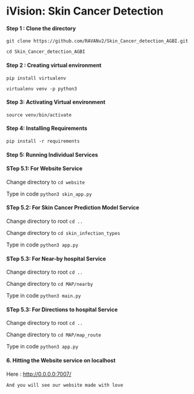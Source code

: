 # iVision: Skin Cancer Detection

#### Step 1 : Clone the directory
 

`git clone https://github.com/RAVANv2/Skin_Cancer_detection_AGBI.git`


`cd Skin_Cancer_detection_AGBI`
              
#### Step 2 : Creating virtual environment
`pip install virtualenv`

`virtualenv venv -p python3`

#### Step 3: Activating Virtual environment


`source venv/bin/activate`

#### Step 4: Installing Requirements


`pip install -r requirements`

#### Step 5: Running Individual Services


#### STep 5.1: For Website Service


Change directory to `cd website`


Type in code `python3 skin_app.py`


#### STep 5.2: For Skin Cancer Prediction Model Service

Change directory to root `cd ..` 


Change directory to `cd skin_infection_types`


Type in code `python3 app.py`


#### STep 5.3: For Near-by hospital Service

Change directory to root `cd ..` 


Change directory to `cd MAP/nearby`


Type in code `python3 main.py`

#### STep 5.3: For Directions to hospital Service

Change directory to root `cd ..` 


Change directory to `cd MAP/map_route`


Type in code `python3 app.py`




#### 6. Hitting the Website service on localhost

Here : http://0.0.0.0:7007/


`And you will see our website made with love`
